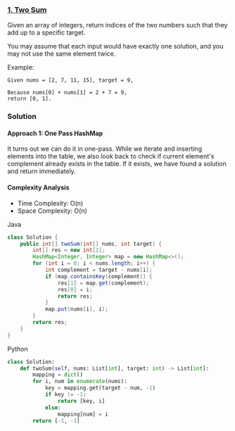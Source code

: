 ### [1. Two Sum](https://leetcode.com/problems/two-sum/)

Given an array of integers, return indices of the two numbers such that they add up to a specific target.

You may assume that each input would have exactly one solution, and you may not use the same element twice.

Example:
```
Given nums = [2, 7, 11, 15], target = 9,

Because nums[0] + nums[1] = 2 + 7 = 9,
return [0, 1].
```

### Solution

#### Approach 1: One Pass HashMap

It turns out we can do it in one-pass. While we iterate and inserting elements into the table, we also look back to check if current element's complement already exists in the table. If it exists, we have found a solution and return immediately.

#### Complexity Analysis
- Time Complexity: O(n)
- Space Complexity: O(n)


Java
```java
class Solution {
    public int[] twoSum(int[] nums, int target) {
        int[] res = new int[2];
        HashMap<Integer, Integer> map = new HashMap<>();
        for (int i = 0; i < nums.length; i++) {
            int complement = target - nums[i];
            if (map.containsKey(complement)) {
                res[1] = map.get(complement);
                res[0] = i;
                return res;
            }
            map.put(nums[i], i);
        }
        return res;
    }
}
```

Python

```python
class Solution:
    def twoSum(self, nums: List[int], target: int) -> List[int]:
        mapping = dict()
        for i, num in enumerate(nums):
            key = mapping.get(target - num, -1)
            if key != -1:
                return [key, i]
            else:
                mapping[num] = i
        return [-1, -1]
```
